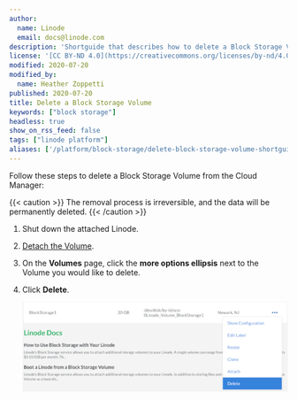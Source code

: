 ```yaml
---
author:
  name: Linode
  email: docs@linode.com
description: 'Shortguide that describes how to delete a Block Storage Volume when you no longer need any of the data it stores.'
license: '[CC BY-ND 4.0](https://creativecommons.org/licenses/by-nd/4.0)'
modified: 2020-07-20
modified_by:
  name: Heather Zoppetti
published: 2020-07-20
title: Delete a Block Storage Volume
keywords: ["block storage"]
headless: true
show_on_rss_feed: false
tags: ["linode platform"]
aliases: ['/platform/block-storage/delete-block-storage-volume-shortguide/']
---
```


Follow these steps to delete a Block Storage Volume from the Cloud Manager:

{{< caution >}}
The removal process is irreversible, and the data will be permanently deleted.
{{< /caution >}}

1.  Shut down the attached Linode.

1.  [Detach the Volume](/docs/products/storage/block-storage/guides/detach-volume/).

1.  On the **Volumes** page, click the **more options ellipsis** next to the Volume you would like to delete.

1.  Click **Delete**.

    ![Delete a Volume](bs-cloud-delete-volume-small.png "Delete a Volume")
